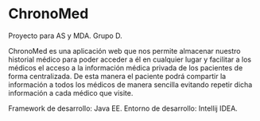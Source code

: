 # ChronoMed
Proyecto para AS y MDA. Grupo D.

ChronoMed es una aplicación web que nos permite almacenar nuestro historial médico para poder acceder a él en cualquier lugar y facilitar a los médicos el acceso a la información médica privada de los pacientes de forma centralizada. De esta manera el paciente podrá compartir la información a todos los médicos de manera sencilla evitando repetir dicha información a cada médico que visite.

Framework de desarrollo: Java EE. Entorno de desarrollo: Intellij IDEA.
